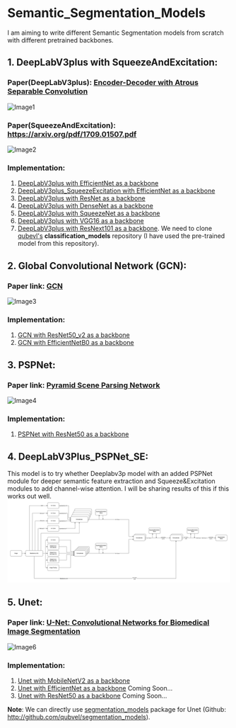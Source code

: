 # Semantic_Segmentation_Models
I am aiming to write different Semantic Segmentation models from scratch with different pretrained backbones.

## 1.  DeepLabV3plus with SqueezeAndExcitation: 

### Paper(DeepLabV3plus): [Encoder-Decoder with Atrous Separable Convolution](https://arxiv.org/pdf/1802.02611.pdf)
![Image1](https://production-media.paperswithcode.com/models/Screen_Shot_2021-02-21_at_10.34.37_AM_kvOFts0.png)
### Paper(SqueezeAndExcitation): https://arxiv.org/pdf/1709.01507.pdf
![Image2](https://production-media.paperswithcode.com/methods/Screen_Shot_2020-06-06_at_10.55.54_PM.png)


### Implementation:
1.  [DeepLabV3plus with EfficientNet as a backbone](https://github.com/tshr-d-dragon/Semantic_Segmentation_Models/blob/main/DeepLabV3plus_EfficientNet.py)
2.  [DeepLabV3plus_SqueezeExcitation with EfficientNet as a backbone](https://github.com/tshr-d-dragon/Semantic_Segmentation_Models/blob/main/DeepLabV3plusSE_EfficientNet.py)
3.  [DeepLabV3plus with ResNet as a backbone](https://github.com/tshr-d-dragon/Semantic_Segmentation_Models/blob/main/DeepLabV3plus_ResNet.py)
4.  [DeepLabV3plus with DenseNet as a backbone](https://github.com/tshr-d-dragon/Semantic_Segmentation_Models/blob/main/DeepLabV3plus_DenseNet.py)
5.  [DeepLabV3plus with SqueezeNet as a backbone](https://github.com/tshr-d-dragon/Semantic_Segmentation_Models/blob/main/DeepLabV3plus_SqueezeNet.py)
6.  [DeepLabV3plus with VGG16 as a backbone](https://github.com/tshr-d-dragon/Semantic_Segmentation_Models/blob/main/DeepLabV3plus_VGG16.py)
7.  [DeepLabV3plus with ResNext101 as a backbone](https://github.com/tshr-d-dragon/Semantic_Segmentation_Models/blob/main/DeepLabV3plus_ResNext101.py). We need to clone [qubevl's](https://github.com/qubvel/classification_models) **classification_models** repository (I have used the pre-trained model from this repository). 


## 2. Global Convolutional Network (GCN):
### Paper link: [GCN](https://arxiv.org/pdf/1703.02719.pdf)
![Image3](https://miro.medium.com/max/4800/1*4VRH-f6OaHxqyjUviJtpfg.webp)
### Implementation:
1.  [GCN with ResNet50_v2 as a backbone](https://github.com/tshr-d-dragon/Semantic_Segmentation_Models/blob/main/GCN_ResNet50_v2.py)
2.  [GCN with EfficientNetB0 as a backbone](https://github.com/tshr-d-dragon/Semantic_Segmentation_Models/blob/main/GCN_EfficientNetB0.py)


## 3.  PSPNet:

### Paper link: [Pyramid Scene Parsing Network](https://arxiv.org/abs/1612.01105)
![Image4](https://production-media.paperswithcode.com/methods/new_pspnet-eps-converted-to.jpg)
### Implementation:
1.  [PSPNet with ResNet50 as a backbone](https://github.com/tshr-d-dragon/Semantic_Segmentation_Models/blob/main/PSPNet_ResNet.py)


## 4.  DeepLabV3Plus_PSPNet_SE:
This model is to try whether Deeplabv3p model with an added PSPNet module for deeper semantic feature extraction and Squeeze&Excitation modules to add channel-wise attention. I will be sharing results of this if this works out well.
![Image5](https://github.com/tshr-d-dragon/Semantic_Segmentation_Models/blob/main/Deeplabv3p_PSPNet_SqEx_SegModel.drawio.png)

## 5.  Unet:

### Paper link: [U-Net: Convolutional Networks for Biomedical Image Segmentation](https://arxiv.org/pdf/1505.04597.pdf)
![Image6](https://miro.medium.com/max/1200/1*f7YOaE4TWubwaFF7Z1fzNw.png)
### Implementation:
1.  [Unet with MobileNetV2 as a backbone](https://github.com/tshr-d-dragon/Semantic_Segmentation_Models/blob/main/Unet_MobileNetV2.py)
2.  [Unet with EfficientNet as a backbone]() Coming Soon...
3.  [Unet with ResNet50 as a backbone]() Coming Soon...

**Note**: We can directly use [segmentation_models](https://segmentation-models.readthedocs.io/en/latest/) package for Unet (Github: http://github.com/qubvel/segmentation_models).
